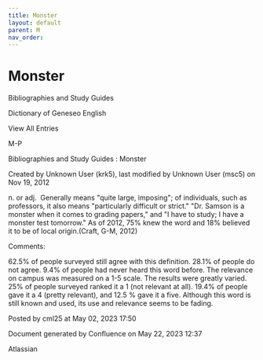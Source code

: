 ```yaml
---
title: Monster
layout: default
parent: M
nav_order:
---
```


# Monster

Bibliographies and Study Guides

Dictionary of Geneseo English

View All Entries

M-P

Bibliographies and Study Guides : Monster

Created by  Unknown User (krk5), last modified by  Unknown User (msc5) on Nov 19, 2012

n. or adj.  Generally means &quot;quite large, imposing&quot;; of individuals, such as professors, it also means &quot;particularly difficult or strict.&quot; &quot;Dr. Samson is a monster when it comes to grading papers,&quot; and &quot;I have to study; I have a monster test tomorrow.&quot; As of 2012, 75% knew the word and 18% believed it to be of local origin.(Craft, G-M, 2012)

Comments:

62.5% of people surveyed still agree with this definition. 28.1% of people do not agree. 9.4% of people had never heard this word before. The relevance on campus was measured on a 1-5 scale. The results were greatly varied. 25% of people surveyed ranked it a 1 (not relevant at all). 19.4% of people gave it a 4 (pretty relevant), and 12.5 % gave it a five. Although this word is still known and used, its use and relevance seems to be fading. 

Posted by cml25 at May 02, 2023 17:50

Document generated by Confluence on May 22, 2023 12:37

Atlassian
